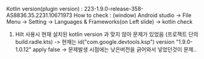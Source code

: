 Kotlin version(plugin version) : 223-1.9.0-release-358-AS8836.35.2231.10671973
  How to check : (window) Android studio -> File Menu -> Setting -> Languages & Frameworks(on Left slide) -> kotlin check

1. Hilt 사용시 현재 설치된 kotlin version 과 맞지 않아 문제가 있었음
    (프로젝트 단의 build.radle.kts)
   -> 현재는 id("com.google.devtools.ksp") version "1.9.0-1.0.12" apply false
   -> 문제발생 시점에는 낮은버전을 긁어와서 넣었던것이 문제..
